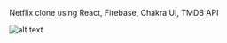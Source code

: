  Netflix clone using React, Firebase, Chakra UI, TMDB API
 
![alt text](https://assets.nflxext.com/ffe/siteui/vlv3/aa9edac4-a0e6-4f12-896e-32c518daec62/web/VN-en-20241223-TRIFECTA-perspective_b9fd6492-3d40-4af5-8d2d-0a325a17775a_large.jpg)
